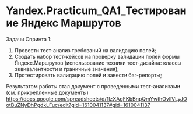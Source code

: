 # Yandex.Practicum_QA1_Тестирование Яндекс Маршрутов
Задачи Спринта 1:

1. Провести тест-анализ требований на валидацию полей;
2. Создать набор тест-кейсов на проверку валидации полей формы Яндекс.Маршрутов (использование техники тест-дизайна: классы эквивалентности и граничные значения);
3. Протестировать валидацию полей и завести баг-репорты;

Результатом работы стал документ с проведенными тест-анализами (см. прикрепленные документы)
https://docs.google.com/spreadsheets/d/1IzXAgFKbBnpQmYwthOvllVLyJOotBuZNyDhPgdkLFuc/edit?gid=1610041137#gid=1610041137

